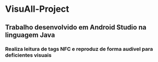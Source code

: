 # VisuAll-Project
## Trabalho desenvolvido em Android Studio na linguagem Java ##
### Realiza leitura de tags NFC e reproduz de forma audivel para deficientes visuais ###
